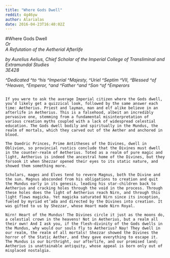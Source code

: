 ```yaml
---
title: "Where Gods Dwell"
reddit: 4g46yw
author: Alarialas
date: 2016-04-23T16:40:02Z
---
```


#Where Gods Dwell    
*Or*    
*A Refutation of the Aetherial Afterlife*    

*by Aurelius Aelius, Chief Scholar of the Imperial College of Transliminal and Extramundal Studies*    
*3E428*      

*^Dedicated ^to ^his ^Imperial ^Majesty, ^Uriel ^Septim ^VII, ^Blessed ^of ^Heaven, ^Emperor, ^and ^Father ^and ^Son ^of ^Emperors*     

~~~~~~~~~~~~~~~~~~~~~~~~~~~~~~~~~~~~~~~~~~~~~~~~~~~~~~~~~~~~~~~~~~~~~~~~~~~~~~~~~~~~~~

If you were to ask the average Imperial citizen where the Gods dwell, you’d likely get a quizzical look, followed by the same answer each time: Aetherius. Priest and layman, man and elf alike believe in an afterlife in Aetherius. This is a falsehood, albeit an incredibly pervasive one, stemming from a fundamental misinterpretation of various creation myths coupled with a lack of widespread celestial education. The Gods dwell bodily and spiritually in the Mundus, the realm of mortals, which they carved out of the Aether and anchored in blood.    

The Daedric Princes, Prime Antitheses of the Divines, dwell in Oblivion, so provincial rustics conclude that the Divines must dwell in the counter-realm of Aetherius. Toted as a realm of pure magic and light, Aetherius is indeed the ancestral home of the Divines, but they forsook it when Shezzar opened their eyes to its static nature, and showed them something more.    

Scholars, mages and Elves tend to revere Magnus, both the Divine and the sun. Magnus absconded from his obligations to creation and quit the Mundus early in its genesis, leading his star-children back to Aetherius and cracking holes through the void in the process. Through these holes does the light of Aetherius reach Nirn, and through this light flows magicka. Yet magicka saturated Nirn since its inception, fueled by myriad et’ada and directed by the Divines into creation. It was gifted to us by Shezzar, whose Heart made Nirn Royal.    

Nirn! Heart of the Mundus! The Divines circle it just as the moons do, a celestial crown in the heavens! Not in Aetherius, but a realm all their own! And I ask you, if the flesh-divinity of the Gods dwells in the Mundus, why would our souls fly to Aetherius? Nay! They dwell in our realm, the realm of all mortals! Shezzar showed the Divines the horror of the Static Aether, and they gave everything to escape it. The Mundus is our birthright, our afterlife, and our promised land; Aetherius is unattainable antiquity, whose appeal is born only out of misplaced nostalgia.


